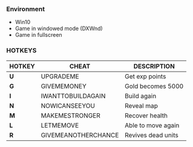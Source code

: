 ### Environment

* Win10
* Game in windowed mode (DXWnd)
* Game in fullscreen

### HOTKEYS

|HOTKEY|CHEAT|DESCRIPTION|
--- | --- | --- |
|**U**|UPGRADEME|Get exp points|
|**G**|GIVEMEMONEY|Gold becomes 5000|
|**I**|IWANTTOBUILDAGAIN|Build again|
|**N**|NOWICANSEEYOU|Reveal map|
|**M**|MAKEMESTRONGER|Recover health|
|**L**|LETMEMOVE|Able to move again|
|**R**|GIVEMEANOTHERCHANCE|Revives dead units|
